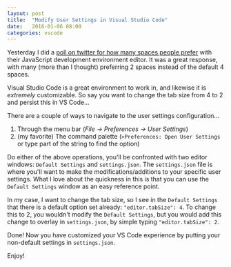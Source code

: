 ```yaml
---
layout: post
title:  "Modify User Settings in Visual Studio Code"
date:   2016-01-06 08:00
categories: vscode 
---
```

Yesterday I did a [poll on twitter for how many spaces people prefer](https://twitter.com/tr_stringer/status/684488544992292865) with their JavaScript development environment editor.  It was a great response, with many (more than I thought) preferring 2 spaces instead of the default 4 spaces.

Visual Studio Code is a great environment to work in, and likewise it is *extremely* customizable.  So say you want to change the tab size from 4 to 2 and persist this in VS Code...

There are a couple of ways to navigate to the user settings configuration...

1. Through the menu bar (*File -> Preferences -> User Settings*)
2. (my favorite) The command palette (`>Preferences: Open User Settings` or type part of the string to find the option)
 
Do either of the above operations, you'll be confronted with two editor windows: `Default Settings` and `settings.json`.  The `settings.json` file is where you'll want to make the modifications/additions to your specific user settings.  What I love about the quickness in this is that you can use the `Default Settings` window as an easy reference point.

In my case, I want to change the tab size, so I see in the `Default Settings` that there is a default option set already: `"editor.tabSize": 4`.  To change this to 2, you wouldn't modify the `Default Settings`, but you would add this change to overlay in `settings.json`, by simple typing `"editor.tabSize": 2`.

Done!  Now you have customized your VS Code experience by putting your non-default settings in `settings.json`.

Enjoy!